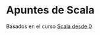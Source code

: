 # Apuntes de Scala
Basados en el curso <a href="https://www.udemy.com/course/scala-desde-cero/">Scala desde 0</a>
